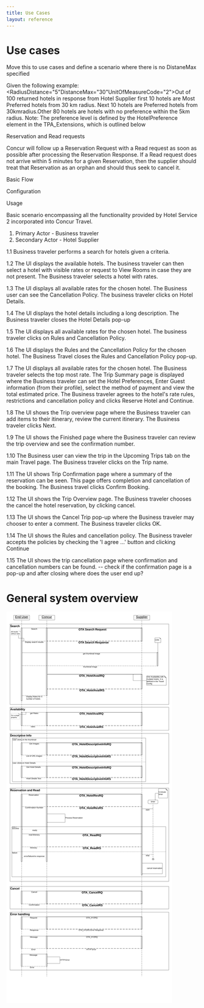 ```yaml
---
title: Use Cases
layout: reference
---
```




# Use cases


Move this to use cases and define a scenario where there is no DistaneMax specified

Given the following example: <RadiusDistance="5"DistanceMax="30"UnitOfMeasureCode="2">Out of 100 returned hotels in response from Hotel Supplier first 10 hotels are Most Preferred hotels from 30 km radius. Next 10 hotels are Preferred hotels from 30kmradius.Other 80 hotels are hotels with no preference within the 5km radius. Note: The preference level is defined by the HotelPreference element in the TPA_Extensions, which is outlined below


Reservation and Read requests

Concur will follow up a Reservation Request with a Read request as soon as possible after processing the Reservation Response. If a Read request does not arrive within 5 minutes for a given Reservation, then the supplier should treat that Reservation as an orphan and should thus seek to cancel it.



Basic Flow

Configuration


Usage

Basic scenario encompassing all the functionality provided by Hotel Service 2 incorporated into Concur Travel. 

1. Primary Actor - Business traveler
2. Secondary Actor - Hotel Supplier


1.1 Business traveler performs a search for hotels given a criteria.  

1.2 The UI displays the available hotels.  The business traveler can then select a hotel with visible rates or request to View Rooms in case they are not present.  The Business traveler selects a hotel with rates.

1.3 The UI displays all available rates for the chosen hotel.  The Business user can see the Cancellation Policy.  The business traveler clicks on Hotel Details.

1.4 The UI displays the hotel details including a long description.  The Business traveler closes the Hotel Details pop-up

1.5 The UI displays all available rates for the chosen hotel. The business traveler clicks on Rules and Cancellation Policy.

1.6 The UI displays the Rules and the Cancellation Policy for the chosen hotel.  The Business Travel closes the Rules and Cancellation Policy pop-up.

1.7 The UI displays all available rates for the chosen hotel.  The Business traveler selects the top most rate.  The Trip Summary page is displayed where the Business traveler can set the Hotel Preferences, Enter Guest information (from their profile), select the method of payment and view the total estimated price.  The Business traveler agrees to the hotel's rate rules, restrictions and cancellation policy and clicks Reserve Hotel and Continue.

1.8 The UI shows the Trip overview page where the Business traveler can add items to their itinerary, review the current itinerary.  The Business traveler clicks Next.

1.9 The UI shows the Finished page where the Business traveler can review the trip overview and see the confirmation number.

1.10 The Business user can view the trip in the Upcoming Trips tab on the main Travel page.  The Business traveler clicks on the Trip name. <this needs to be Business traveler needs to confirm the booking>

1.11 The UI shows Trip Confirmation page where a summary of the reservation can be seen. This page offers completion and cancellation of the booking. The Business travel clicks Confirm Booking.

1.12 The UI shows the Trip Overview page.  The Business traveler chooses the cancel the hotel reservation, by clicking cancel.

1.13 The UI shows the Cancel Trip pop-up where the Business traveler may chooser to enter a comment. The Business traveler clicks OK.

1.14 The UI shows the Rules and cancellation policy.  The Business traveler accepts the policies by checking the 'I agree ...' button and clicking Continue

1.15 The UI shows the trip cancellation page where confirmation and cancellation numbers can be found.  <The Business traveler closes the pop-up and is now on the Trip page> -- check if the confirmation page is a pop-up and after closing where does the user end up?










 
# General system overview 

![./media/image1.png](./images/diagrams/hs2-sequence-diagram.png)
